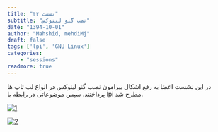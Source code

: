 ```yaml
---
title: "نشست ۴۳"
subtitle: "نصب گنو لینوکس"
date: "1394-10-01"
author: "Mahshid, mehdiMj"
draft: false
tags: ['lpi', 'GNU Linux']
categories:
    - "sessions"
readmore: true
---
```

در این نشست اعضا به رفع اشکال پیرامون نصب گنو لینوکس در انواع لپ تاپ ها پرداختند. سپس موضوعاتی در رابطه با lpi مطرح شد.

[![1](/img/9b8e18c6-fdbb-11e6-86dd-a088b4d860141488289289.18717.jpeg)](/img/9b8e18c6-fdbb-11e6-86dd-a088b4d860141488289289.18717.jpeg)

[![2](/img/9b8e1a9c-fdbb-11e6-86dd-a088b4d860141488289289.1872015.jpeg)](/img/9b8e1a9c-fdbb-11e6-86dd-a088b4d860141488289289.1872015.jpeg)
